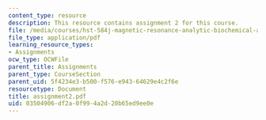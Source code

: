 ```yaml
---
content_type: resource
description: This resource contains assignment 2 for this course.
file: /media/courses/hst-584j-magnetic-resonance-analytic-biochemical-and-imaging-techniques-spring-2006/03504906df2a0f994a2d20b65ed9ee0e_assignment2.pdf
file_type: application/pdf
learning_resource_types:
- Assignments
ocw_type: OCWFile
parent_title: Assignments
parent_type: CourseSection
parent_uid: 5f4234e3-b500-f576-e943-64629e4c2f6e
resourcetype: Document
title: assignment2.pdf
uid: 03504906-df2a-0f99-4a2d-20b65ed9ee0e
---
```

